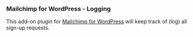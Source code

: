 ### Mailchimp for WordPress - Logging

This add-on plugin for [Mailchimp for WordPress](https://www.mc4wp.com/) will keep track of (log) all sign-up requests.